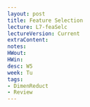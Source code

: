 ```yaml
---
layout: post
title: Feature Selection
lecture: L7-feaSelc
lectureVersion: Current
extraContent:
notes: 
HWout:
HWin:
desc: W5
week: Tu
tags:
- DimenReduct
- Review
---
```

